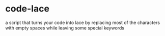# code-lace
a script that turns your code into lace by replacing most of the characters with empty spaces while leaving some special keywords
